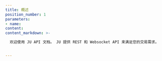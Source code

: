 ```yaml
---
title: 概述
position_number: 1
parameters:
- name:
content:
content_markdown: >-

  欢迎使用 JU API 文档。 JU 提供 REST 和 Websocket API 来满足您的交易需求。


---
```



